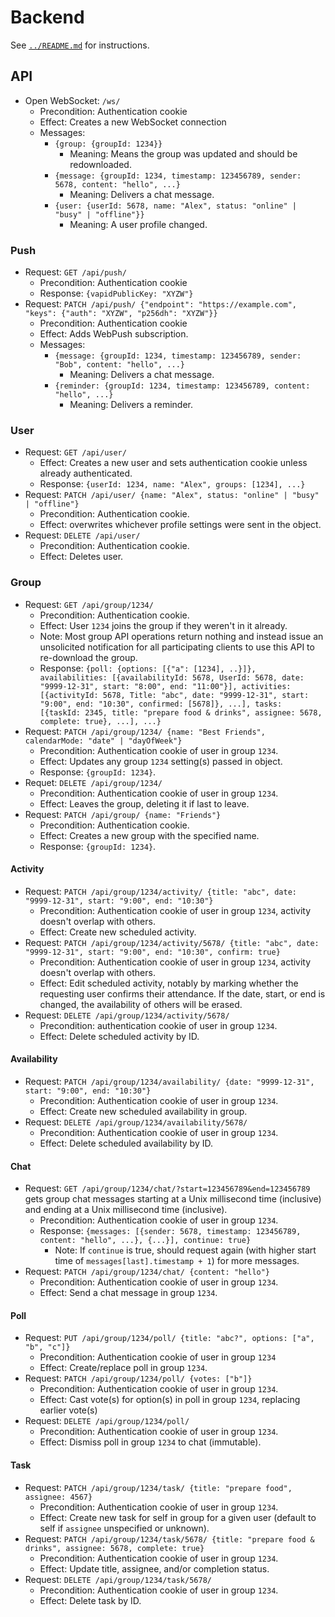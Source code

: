 # Backend

See [`../README.md`](../README.md) for instructions.

## API
- Open WebSocket: `/ws/`
  - Precondition: Authentication cookie
  - Effect: Creates a new WebSocket connection
  - Messages:
    - `{group: {groupId: 1234}}`
      - Meaning: Means the group was updated and should be redownloaded.
    - `{message: {groupId: 1234, timestamp: 123456789, sender: 5678, content: "hello", ...}`
      - Meaning: Delivers a chat message.
    - `{user: {userId: 5678, name: "Alex", status: "online" | "busy" | "offline"}}`
      - Meaning: A user profile changed.

### Push
- Request: `GET /api/push/`
  - Precondition: Authentication cookie
  - Response: `{vapidPublicKey: "XYZW"}`
- Request: `PATCH /api/push/ {"endpoint": "https://example.com", "keys": {"auth": "XYZW", "p256dh": "XYZW"}}`
  - Precondition: Authentication cookie
  - Effect: Adds WebPush subscription.
  - Messages:
    - `{message: {groupId: 1234, timestamp: 123456789, sender: "Bob", content: "hello", ...}`
      - Meaning: Delivers a chat message.
    - `{reminder: {groupId: 1234, timestamp: 123456789, content: "hello", ...}`
      - Meaning: Delivers a reminder.

### User
- Request: `GET /api/user/`
  - Effect: Creates a new user and sets authentication cookie unless already authenticated.
  - Response: `{userId: 1234, name: "Alex", groups: [1234], ...}`
- Request: `PATCH /api/user/ {name: "Alex", status: "online" | "busy" | "offline"}`
  - Precondition: Authentication cookie.
  - Effect: overwrites whichever profile settings were sent in the object.
- Request: `DELETE /api/user/`
  - Precondition: Authentication cookie.
  - Effect: Deletes user.

### Group
- Request: `GET /api/group/1234/`
  - Precondition: Authentication cookie.
  - Effect: User `1234` joins the group if they weren't in it already.
  - Note: Most group API operations return nothing and instead issue an unsolicited notification for all participating clients to use this API to re-download the group.
  - Response: `{poll: {options: [{"a": [1234], ..}]}, availabilities: [{availabilityId: 5678, UserId: 5678, date: "9999-12-31", start: "8:00", end: "11:00"}], activities: [{activityId: 5678, Title: "abc", date: "9999-12-31", start: "9:00", end: "10:30", confirmed: [5678]}, ...], tasks: [{taskId: 2345, title: "prepare food & drinks", assignee: 5678, complete: true}, ...], ...}`
- Request: `PATCH /api/group/1234/ {name: "Best Friends", calendarMode: "date" | "dayOfWeek"}`
  - Precondition: Authentication cookie of user in group `1234`.
  - Effect: Updates any group `1234` setting(s) passed in object.
  - Response: `{groupId: 1234}`.
- Requet: `DELETE /api/group/1234/`
  - Precondition: Authentication cookie of user in group `1234`.
  - Effect: Leaves the group, deleting it if last to leave.
- Request: `PATCH /api/group/ {name: "Friends"}`
  - Precondition: Authentication cookie.
  - Effect: Creates a new group with the specified name.
  - Response: `{groupId: 1234}`.

#### Activity
- Request: `PATCH /api/group/1234/activity/ {title: "abc", date: "9999-12-31", start: "9:00", end: "10:30"}`
  - Precondition: Authentication cookie of user in group `1234`, activity doesn't overlap with others.
  - Effect: Create new scheduled activity.
- Request: `PATCH /api/group/1234/activity/5678/ {title: "abc", date: "9999-12-31", start: "9:00", end: "10:30", confirm: true}`
  - Precondition: Authentication cookie of user in group `1234`, activity doesn't overlap with others.
  - Effect: Edit scheduled activity, notably by marking whether the requesting user confirms their attendance. If the date, start, or end is changed, the availability of others will be erased.
- Request: `DELETE /api/group/1234/activity/5678/`
  - Precondition: authentication cookie of user in group `1234`.
  - Effect: Delete scheduled activity by ID.

#### Availability
- Request: `PATCH /api/group/1234/availability/ {date: "9999-12-31", start: "9:00", end: "10:30"}`
  - Precondition: Authentication cookie of user in group `1234`.
  - Effect: Create new scheduled availability in group.
- Request: `DELETE /api/group/1234/availability/5678/`
  - Precondition: Authentication cookie of user in group `1234`.
  - Effect: Delete scheduled availability by ID.

#### Chat
- Request: `GET /api/group/1234/chat/?start=123456789&end=123456789` gets group chat messages starting at a Unix millisecond time (inclusive) and ending at a Unix millisecond time (inclusive).
  - Precondition: Authentication cookie of user in group `1234`.
  - Response: `{messages: [{sender: 5678, timestamp: 123456789, content: "hello", ...}, {...}], continue: true}`
    - Note: If `continue` is true, should request again (with higher start time of `messages[last].timestamp + 1`) for more messages.
- Request: `PATCH /api/group/1234/chat/ {content: "hello"}`
  - Precondition: Authentication cookie of user in group `1234`.
  - Effect: Send a chat message in group `1234`.

#### Poll
- Request: `PUT /api/group/1234/poll/ {title: "abc?", options: ["a", "b", "c"]}`
  - Precondition: Authentication cookie of user in group `1234`
  - Effect: Create/replace poll in group `1234`.
- Request: `PATCH /api/group/1234/poll/ {votes: ["b"]}`
  - Precondition: Authentication cookie of user in group `1234`.
  - Effect: Cast vote(s) for option(s) in poll in group `1234`, replacing earlier vote(s)
- Request: `DELETE /api/group/1234/poll/`
  - Precondition: Authentication cookie of user in group `1234`.
  - Effect: Dismiss poll in group `1234` to chat (immutable).

#### Task
- Request: `PATCH /api/group/1234/task/ {title: "prepare food", assignee: 4567}`
  - Precondition: Authentication cookie of user in group `1234`.
  - Effect: Create new task for self in group for a given user (default to self if `assignee` unspecified or unknown).
- Request: `PATCH /api/group/1234/task/5678/ {title: "prepare food & drinks", assignee: 5678, complete: true}`
  - Precondition: Authentication cookie of user in group `1234`.
  - Effect: Update title, assignee, and/or completion status.
- Request: `DELETE /api/group/1234/task/5678/`
  - Precondition: Authentication cookie of user in group `1234`.
  - Effect: Delete task by ID.
